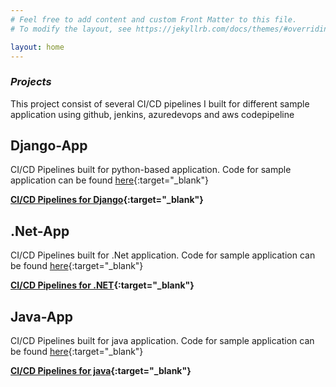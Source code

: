 ```yaml
---
# Feel free to add content and custom Front Matter to this file.
# To modify the layout, see https://jekyllrb.com/docs/themes/#overriding-theme-defaults

layout: home
---
```



### _Projects_
This project consist of several CI/CD pipelines I built for different sample application using github, jenkins, azuredevops and aws codepipeline


## Django-App

CI/CD Pipelines built for python-based application. Code for sample application can be found [here](https://github.com/goekezie/djangoSampleApp){:target="_blank"}
 
**[CI/CD Pipelines for Django](https://github.com/goekezie/theCommitted/tree/main/Django-app){:target="_blank"}**


## .Net-App

CI/CD Pipelines built for .Net application. Code for sample application can be found [here](https://github.com/goekezie/mslearn-tailspin-spacegame-web){:target="_blank"}
 
**[CI/CD Pipelines for .NET](https://github.com/goekezie/theCommitted/tree/main/Net-app){:target="_blank"}**


## Java-App

CI/CD Pipelines built for java application. Code for sample application can be found [here](https://github.com/goekezie/javasample){:target="_blank"}
 
**[CI/CD Pipelines for java](https://github.com/goekezie/theCommitted/tree/main/Java-app){:target="_blank"}**



